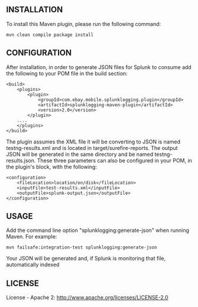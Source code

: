 ## INSTALLATION
To install this Maven plugin, please run the following command:

    mvn clean compile package install


## CONFIGURATION
After installation, in order to generate JSON files for Splunk to consume add the following to your POM file in the build section:

    <build>
        <plugins>
            <plugin>
                <groupId>com.ebay.mobile.splunklogging.plugin</groupId>
                <artifactId>splunklogging-maven-plugin</artifactId>
                <version>2.0</version>
            </plugin>
	    ....
        </plugins>
    </build>

The plugin assumes the XML file it will be converting to JSON is named testng-results.xml and is located in target/surefire-reports.  The output JSON will be generated in the same directory and be named testng-
results.json.  These three parameters can also be configured in your POM, in the plugin's block, with the following:

    <configuration>
        <fileLocation>location/on/disk</fileLocation>
		<inputFile>test-results.xml</inputFile>
		<outputFile>splunk-output.json</outputFile>
    </configuration>

## USAGE
Add the command line option "splunklogging:generate-json" when running Maven.  For example:

    mvn failsafe:integration-test splunklogging:generate-json

Your JSON will be generated and, if Splunk is monitoring that file, automatically indexed

## LICENSE
License - Apache 2: http://www.apache.org/licenses/LICENSE-2.0
